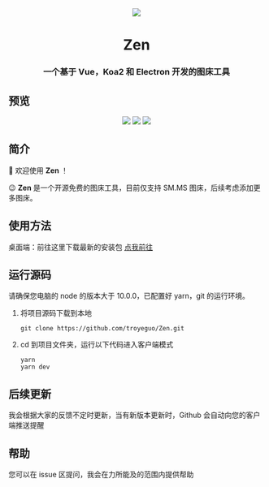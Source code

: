 <div align="center" >
  <img src="https://i.loli.net/2020/06/07/yXQ6AZ2F7UtmWcS.png" />
</div>

<h1 align="center">
  Zen
</h1>
<h3 align="center">
  一个基于 Vue，Koa2 和 Electron 开发的图床工具
</h3>

## 预览

<div align="center">
  <img src="https://i.loli.net/2020/06/07/qczG4sCLwT5xnly.png" >
  <img src="https://i.loli.net/2020/06/07/I7ywBFokX6E1aMR.png" >
  <img src="https://i.loli.net/2020/06/07/2ls4Q5dPqSLvm73.png" >
</div>

## 简介

👋 欢迎使用 **Zen** ！

😉 **Zen** 是一个开源免费的图床工具，目前仅支持 SM.MS 图床，后续考虑添加更多图床。

## 使用方法

桌面端：前往这里下载最新的安装包 [点我前往](https://github.com/troyeguo/Zen/releases)

## 运行源码

请确保您电脑的 node 的版本大于 10.0.0，已配置好 yarn，git 的运行环境。

1. 将项目源码下载到本地

   ```
   git clone https://github.com/troyeguo/Zen.git
   ```

2. cd 到项目文件夹，运行以下代码进入客户端模式

   ```
   yarn
   yarn dev
   ```

## 后续更新

我会根据大家的反馈不定时更新，当有新版本更新时，Github 会自动向您的客户端推送提醒

## 帮助

您可以在 issue 区提问，我会在力所能及的范围内提供帮助
